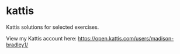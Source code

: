 # kattis

Kattis solutions for selected exercises. 

View my Kattis account here: https://open.kattis.com/users/madison-bradley1/
